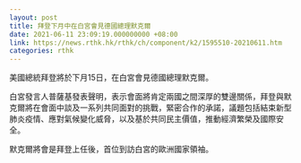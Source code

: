 ```yaml
---
layout: post
title: 拜登下月中在白宮會見德國總理默克爾
date: 2021-06-11 23:09:19.000000000 +08:00
link: https://news.rthk.hk/rthk/ch/component/k2/1595510-20210611.htm
categories: rthk
---
```


美國總統拜登將於下月15日，在白宮會見德國總理默克爾。

白宮發言人普薩基發表聲明，表示會面將肯定兩國之間深厚的雙邊關係，拜登與默克爾將在會面中談及一系列共同面對的挑戰，緊密合作的承諾，議題包括結束新型肺炎疫情、應對氣候變化威脅，以及基於共同民主價值，推動經濟繁榮及國際安全。

默克爾將會是拜登上任後，首位到訪白宮的歐洲國家領袖。
